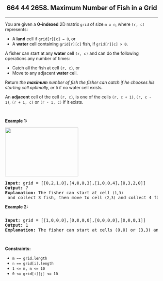 <h2> 664 44
2658. Maximum Number of Fish in a Grid</h2><hr><div><p>You are given a <strong>0-indexed</strong> 2D matrix <code>grid</code> of size <code>m x n</code>, where <code>(r, c)</code> represents:</p>

<ul>
	<li>A <strong>land</strong> cell if <code>grid[r][c] = 0</code>, or</li>
	<li>A <strong>water</strong> cell containing <code>grid[r][c]</code> fish, if <code>grid[r][c] &gt; 0</code>.</li>
</ul>

<p>A fisher can start at any <strong>water</strong> cell <code>(r, c)</code> and can do the following operations any number of times:</p>

<ul>
	<li>Catch all the fish at cell <code>(r, c)</code>, or</li>
	<li>Move to any adjacent <strong>water</strong> cell.</li>
</ul>

<p>Return <em>the <strong>maximum</strong> number of fish the fisher can catch if he chooses his starting cell optimally, or </em><code>0</code> if no water cell exists.</p>

<p>An <strong>adjacent</strong> cell of the cell <code>(r, c)</code>, is one of the cells <code>(r, c + 1)</code>, <code>(r, c - 1)</code>, <code>(r + 1, c)</code> or <code>(r - 1, c)</code> if it exists.</p>

<p>&nbsp;</p>
<p><strong class="example">Example 1:</strong></p>
<img alt="" src="https://assets.leetcode.com/uploads/2023/03/29/example.png" style="width: 241px; height: 161px;">
<pre><strong>Input:</strong> grid = [[0,2,1,0],[4,0,0,3],[1,0,0,4],[0,3,2,0]]
<strong>Output:</strong> 7
<strong>Explanation:</strong> The fisher can start at cell <code>(1,3)</code> and collect 3 fish, then move to cell <code>(2,3)</code>&nbsp;and collect 4 fish.
</pre>

<p><strong class="example">Example 2:</strong></p>
<img alt="" src="https://assets.leetcode.com/uploads/2023/03/29/example2.png">
<pre><strong>Input:</strong> grid = [[1,0,0,0],[0,0,0,0],[0,0,0,0],[0,0,0,1]]
<strong>Output:</strong> 1
<strong>Explanation:</strong> The fisher can start at cells (0,0) or (3,3) and collect a single fish. 
</pre>

<p>&nbsp;</p>
<p><strong>Constraints:</strong></p>

<ul>
	<li><code>m == grid.length</code></li>
	<li><code>n == grid[i].length</code></li>
	<li><code>1 &lt;= m, n &lt;= 10</code></li>
	<li><code>0 &lt;= grid[i][j] &lt;= 10</code></li>
</ul>
</div>